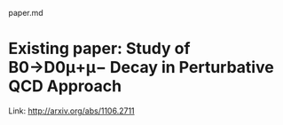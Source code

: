 paper.md

# Existing paper: Study of B0→D0μ+μ− Decay in Perturbative QCD Approach

Link: http://arxiv.org/abs/1106.2711

